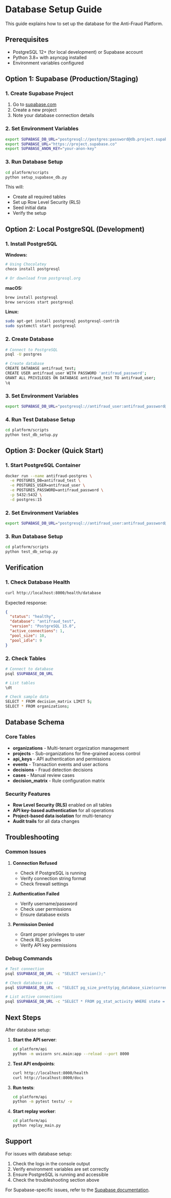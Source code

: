 # Database Setup Guide

This guide explains how to set up the database for the Anti-Fraud Platform.

## Prerequisites

- PostgreSQL 12+ (for local development) or Supabase account
- Python 3.8+ with asyncpg installed
- Environment variables configured

## Option 1: Supabase (Production/Staging)

### 1. Create Supabase Project

1. Go to [supabase.com](https://supabase.com)
2. Create a new project
3. Note your database connection details

### 2. Set Environment Variables

```bash
export SUPABASE_DB_URL="postgresql://postgres:password@db.project.supabase.co:5432/postgres"
export SUPABASE_URL="https://project.supabase.co"
export SUPABASE_ANON_KEY="your-anon-key"
```

### 3. Run Database Setup

```bash
cd platform/scripts
python setup_supabase_db.py
```

This will:
- Create all required tables
- Set up Row Level Security (RLS)
- Seed initial data
- Verify the setup

## Option 2: Local PostgreSQL (Development)

### 1. Install PostgreSQL

**Windows:**
```bash
# Using Chocolatey
choco install postgresql

# Or download from postgresql.org
```

**macOS:**
```bash
brew install postgresql
brew services start postgresql
```

**Linux:**
```bash
sudo apt-get install postgresql postgresql-contrib
sudo systemctl start postgresql
```

### 2. Create Database

```bash
# Connect to PostgreSQL
psql -U postgres

# Create database
CREATE DATABASE antifraud_test;
CREATE USER antifraud_user WITH PASSWORD 'antifraud_password';
GRANT ALL PRIVILEGES ON DATABASE antifraud_test TO antifraud_user;
\q
```

### 3. Set Environment Variables

```bash
export SUPABASE_DB_URL="postgresql://antifraud_user:antifraud_password@localhost:5432/antifraud_test"
```

### 4. Run Test Database Setup

```bash
cd platform/scripts
python test_db_setup.py
```

## Option 3: Docker (Quick Start)

### 1. Start PostgreSQL Container

```bash
docker run --name antifraud-postgres \
  -e POSTGRES_DB=antifraud_test \
  -e POSTGRES_USER=antifraud_user \
  -e POSTGRES_PASSWORD=antifraud_password \
  -p 5432:5432 \
  -d postgres:15
```

### 2. Set Environment Variables

```bash
export SUPABASE_DB_URL="postgresql://antifraud_user:antifraud_password@localhost:5432/antifraud_test"
```

### 3. Run Database Setup

```bash
cd platform/scripts
python test_db_setup.py
```

## Verification

### 1. Check Database Health

```bash
curl http://localhost:8000/health/database
```

Expected response:
```json
{
  "status": "healthy",
  "database": "antifraud_test",
  "version": "PostgreSQL 15.0",
  "active_connections": 1,
  "pool_size": 10,
  "pool_idle": 9
}
```

### 2. Check Tables

```bash
# Connect to database
psql $SUPABASE_DB_URL

# List tables
\dt

# Check sample data
SELECT * FROM decision_matrix LIMIT 5;
SELECT * FROM organizations;
```

## Database Schema

### Core Tables

- **organizations** - Multi-tenant organization management
- **projects** - Sub-organizations for fine-grained access control
- **api_keys** - API authentication and permissions
- **events** - Transaction events and user actions
- **decisions** - Fraud detection decisions
- **cases** - Manual review cases
- **decision_matrix** - Rule configuration matrix

### Security Features

- **Row Level Security (RLS)** enabled on all tables
- **API key-based authentication** for all operations
- **Project-based data isolation** for multi-tenancy
- **Audit trails** for all data changes

## Troubleshooting

### Common Issues

1. **Connection Refused**
   - Check if PostgreSQL is running
   - Verify connection string format
   - Check firewall settings

2. **Authentication Failed**
   - Verify username/password
   - Check user permissions
   - Ensure database exists

3. **Permission Denied**
   - Grant proper privileges to user
   - Check RLS policies
   - Verify API key permissions

### Debug Commands

```bash
# Test connection
psql $SUPABASE_DB_URL -c "SELECT version();"

# Check database size
psql $SUPABASE_DB_URL -c "SELECT pg_size_pretty(pg_database_size(current_database()));"

# List active connections
psql $SUPABASE_DB_URL -c "SELECT * FROM pg_stat_activity WHERE state = 'active';"
```

## Next Steps

After database setup:

1. **Start the API server**:
   ```bash
   cd platform/api
   python -m uvicorn src.main:app --reload --port 8000
   ```

2. **Test API endpoints**:
   ```bash
   curl http://localhost:8000/health
   curl http://localhost:8000/docs
   ```

3. **Run tests**:
   ```bash
   cd platform/api
   python -m pytest tests/ -v
   ```

4. **Start replay worker**:
   ```bash
   cd platform/api
   python replay_main.py
   ```

## Support

For issues with database setup:

1. Check the logs in the console output
2. Verify environment variables are set correctly
3. Ensure PostgreSQL is running and accessible
4. Check the troubleshooting section above

For Supabase-specific issues, refer to the [Supabase documentation](https://supabase.com/docs).
